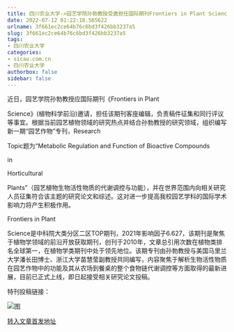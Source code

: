 ```yaml
---
title: 四川农业大学->园艺学院孙勃教授受邀担任国际期刊Frontiers in Plant Science客座编辑 | sicau.com.cn
date: 2022-07-12 01:22:18.565622
urlname: 3f661ec2ce64b76c6bd3f426bb3237a5
slug: 3f661ec2ce64b76c6bd3f426bb3237a5
tags: 
- 四川农业大学
categories:
- sicau.com.cn
- 四川农业大学
authorbox: false
sidebar: false
---
```

近日，园艺学院孙勃教授应国际期刊《Frontiers in Plant

Science》(植物科学前沿)邀请，担任该期刊客座编辑，负责稿件征集和同行评议等事宜。根据当前园艺植物领域的研究热点并结合孙勃教授的研究领域，组织编写新一期“园艺作物”专刊，Research

Topic题为“Metabolic Regulation and Function of Bioactive Compounds 
<!--more-->
in

Horticultural

Plants”（园艺植物生物活性物质的代谢调控与功能），并在世界范围内向相关研究人员征集符合该主题的研究论文和综述。这对进一步提高我校园艺学科的国际学术影响力将产生积极作用。

Frontiers in Plant

Science是中科院大类分区二区TOP期刊，2021年影响因子6.627，该期刊是聚焦于植物学领域的前沿开放获取期刊，创刊于2010年，文章总引用次数在植物类排名全球第一，在植物学类期刊中处于领先地位。该期专刊由孙勃教授与美国马里兰大学潘长田博士、浙江大学苗慧莹副教授共同编写，内容聚焦于解析生物活性物质在园艺作物中的功能及其从农场到餐桌的整个食物链代谢调控等方面取得的最新进展，目前已正式上线，即日起接受相关研究论文投稿。

特刊投稿链接：

![图](https://news.sicau.edu.cn/__local/A/E5/30/F94E9A8386DEA3029569D284F98_CCF2309D_13D92.png)

[转入文章首发地址](https://news.sicau.edu.cn/info/1078/68781.htm)